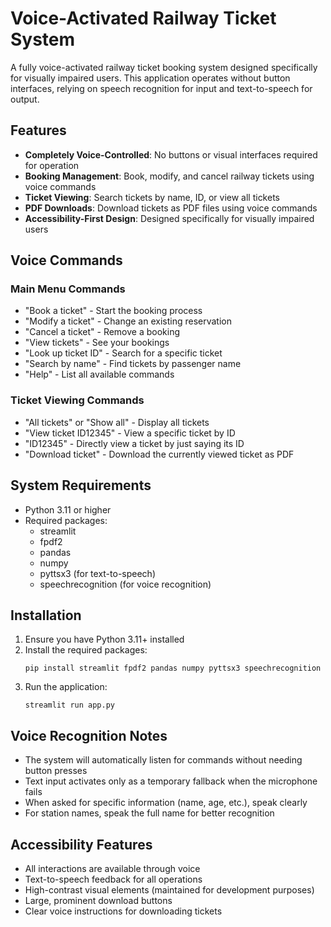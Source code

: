 # Voice-Activated Railway Ticket System

A fully voice-activated railway ticket booking system designed specifically for visually impaired users. This application operates without button interfaces, relying on speech recognition for input and text-to-speech for output.

## Features

- **Completely Voice-Controlled**: No buttons or visual interfaces required for operation
- **Booking Management**: Book, modify, and cancel railway tickets using voice commands
- **Ticket Viewing**: Search tickets by name, ID, or view all tickets
- **PDF Downloads**: Download tickets as PDF files using voice commands
- **Accessibility-First Design**: Designed specifically for visually impaired users

## Voice Commands

### Main Menu Commands
- "Book a ticket" - Start the booking process
- "Modify a ticket" - Change an existing reservation
- "Cancel a ticket" - Remove a booking
- "View tickets" - See your bookings
- "Look up ticket ID" - Search for a specific ticket
- "Search by name" - Find tickets by passenger name
- "Help" - List all available commands

### Ticket Viewing Commands
- "All tickets" or "Show all" - Display all tickets
- "View ticket ID12345" - View a specific ticket by ID
- "ID12345" - Directly view a ticket by just saying its ID
- "Download ticket" - Download the currently viewed ticket as PDF

## System Requirements

- Python 3.11 or higher
- Required packages:
  - streamlit
  - fpdf2
  - pandas
  - numpy
  - pyttsx3 (for text-to-speech)
  - speechrecognition (for voice recognition)

## Installation

1. Ensure you have Python 3.11+ installed
2. Install the required packages:
   ```
   pip install streamlit fpdf2 pandas numpy pyttsx3 speechrecognition
   ```
3. Run the application:
   ```
   streamlit run app.py
   ```

## Voice Recognition Notes

- The system will automatically listen for commands without needing button presses
- Text input activates only as a temporary fallback when the microphone fails
- When asked for specific information (name, age, etc.), speak clearly
- For station names, speak the full name for better recognition

## Accessibility Features

- All interactions are available through voice
- Text-to-speech feedback for all operations
- High-contrast visual elements (maintained for development purposes)
- Large, prominent download buttons
- Clear voice instructions for downloading tickets